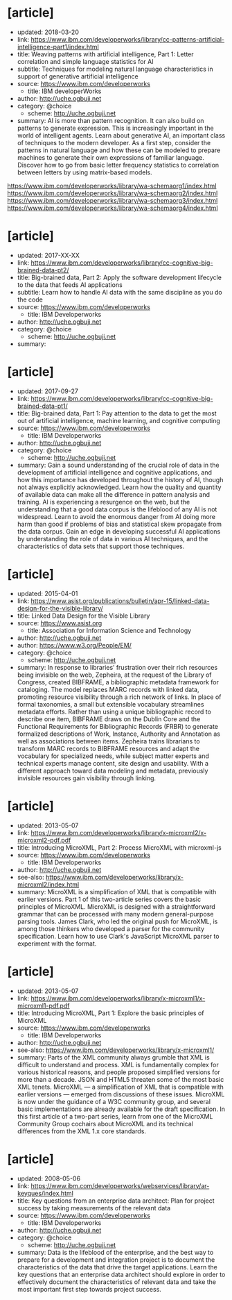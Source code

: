 <!--

# [article]

* updated: 2017-XX-XX
* link:
* title:
* source:
    * title:
* author:
* category: @choice
    * scheme: http://uche.ogbuji.net
* summary:  


Queue:
    
    https://www.xml.com/pub/a/2005/01/05/tr-xml.html
    https://www.infoq.com/news/2006/12/json-vs-xml-debate
    http://uche.ogbuji.net/etc/tech/articles/past_present_future.pdf
    https://www.ibm.com/developerworks/community/blogs/waldensponderings/entry/what_s_all_the_hubbub30?lang=en
    

-->



# [article]

* updated: 2018-03-20
* link: https://www.ibm.com/developerworks/library/cc-patterns-artificial-intelligence-part1/index.html
* title: Weaving patterns with artificial intelligence, Part 1: Letter correlation and simple language statistics for AI
* subtitle: Techniques for modeling natural language characteristics in support of generative artificial intelligence
* source: https://www.ibm.com/developerworks
    * title: IBM developerWorks
* author: http://uche.ogbuji.net
* category: @choice
    * scheme: http://uche.ogbuji.net
* summary: AI is more than pattern recognition. It can also build on patterns to generate expression. This is increasingly important in the world of intelligent agents. Learn about generative AI, an important class of techniques to the modern developer. As a first step, consider the patterns in natural language and how these can be modeled to prepare machines to generate their own expressions of familiar language. Discover how to go from basic letter frequency statistics to correlation between letters by using matrix-based models.

https://www.ibm.com/developerworks/library/wa-schemaorg1/index.html
https://www.ibm.com/developerworks/library/wa-schemaorg2/index.html
https://www.ibm.com/developerworks/library/wa-schemaorg3/index.html
https://www.ibm.com/developerworks/library/wa-schemaorg4/index.html

# [article]

* updated: 2017-XX-XX
* link: https://www.ibm.com/developerworks/library/cc-cognitive-big-brained-data-pt2/
* title: Big-brained data, Part 2: Apply the software development lifecycle to the data that feeds AI applications
* subtitle: Learn how to handle AI data with the same discipline as you do the code
* source: https://www.ibm.com/developerworks
    * title: IBM Developerworks
* author: http://uche.ogbuji.net
* category: @choice
    * scheme: http://uche.ogbuji.net
* summary: 

# [article]

* updated: 2017-09-27
* link: https://www.ibm.com/developerworks/library/cc-cognitive-big-brained-data-pt1/
* title: Big-brained data, Part 1: Pay attention to the data to get the most out of artificial intelligence, machine learning, and cognitive computing
* source: https://www.ibm.com/developerworks
    * title: IBM Developerworks
* author: http://uche.ogbuji.net
* category: @choice
    * scheme: http://uche.ogbuji.net
* summary: Gain a sound understanding of the crucial role of data in the development of artificial intelligence and cognitive applications, and how this importance has developed throughout the history of AI, though not always explicitly acknowledged. Learn how the quality and quantity of available data can make all the difference in pattern analysis and training. AI is experiencing a resurgence on the web, but the understanding that a good data corpus is the lifeblood of any AI is not widespread. Learn to avoid the enormous danger from AI doing more harm than good if problems of bias and statistical skew propagate from the data corpus. Gain an edge in developing successful AI applications by understanding the role of data in various AI techniques, and the characteristics of data sets that support those techniques.

# [article]

* updated: 2015-04-01
* link: https://www.asist.org/publications/bulletin/apr-15/linked-data-design-for-the-visible-library/
* title: Linked Data Design for the Visible Library
* source: https://www.asist.org
    * title: Association for Information Science and Technology
* author: http://uche.ogbuji.net
* author: https://www.w3.org/People/EM/
* category: @choice
    * scheme: http://uche.ogbuji.net
* summary: In response to libraries’ frustration over their rich resources being invisible on the web, Zepheira, at the request of the Library of Congress, created BIBFRAME, a bibliographic metadata framework for cataloging. The model replaces MARC records with linked data, promoting resource visibility through a rich network of links. In place of formal taxonomies, a small but extensible vocabulary streamlines metadata efforts. Rather than using a unique bibliographic record to describe one item, BIBFRAME draws on the Dublin Core and the Functional Requirements for Bibliographic Records (FRBR) to generate formalized descriptions of Work, Instance, Authority and Annotation as well as associations between items. Zepheira trains librarians to transform MARC records to BIBFRAME resources and adapt the vocabulary for specialized needs, while subject matter experts and technical experts manage content, site design and usability. With a different approach toward data modeling and metadata, previously invisible resources gain visibility through linking.

# [article]

* updated: 2013-05-07
* link: https://www.ibm.com/developerworks/library/x-microxml2/x-microxml2-pdf.pdf
* title: Introducing MicroXML, Part 2: Process MicroXML with microxml-js
* source: https://www.ibm.com/developerworks
    * title: IBM Developerworks
* author: http://uche.ogbuji.net
* see-also: https://www.ibm.com/developerworks/library/x-microxml2/index.html
* summary: MicroXML is a simplification of XML that is compatible with earlier versions. Part 1 of this two-article series covers the basic principles of MicroXML. MicroXML is designed with a straightforward grammar that can be processed with many modern general-purpose parsing tools. James Clark, who led the original push for MicroXML, is among those thinkers who developed a parser for the community specification. Learn how to use Clark's JavaScript MicroXML parser to experiment with the format.

# [article]

* updated: 2013-05-07
* link: https://www.ibm.com/developerworks/library/x-microxml1/x-microxml1-pdf.pdf
* title: Introducing MicroXML, Part 1: Explore the basic principles of MicroXML
* source: https://www.ibm.com/developerworks
    * title: IBM Developerworks
* author: http://uche.ogbuji.net
* see-also: https://www.ibm.com/developerworks/library/x-microxml1/
* summary: Parts of the XML community always grumble that XML is difficult to understand and process. XML is fundamentally complex for various historical reasons, and people proposed simplified versions for more than a decade. JSON and HTML5 threaten some of the most basic XML tenets. MicroXML — a simplification of XML that is compatible with earlier versions — emerged from discussions of these issues. MicroXML is now under the guidance of a W3C community group, and several basic implementations are already available for the draft specification. In this first article of a two-part series, learn from one of the MicroXML Community Group cochairs about MicroXML and its technical differences from the XML 1.x core standards.

# [article]

* updated: 2008-05-06
* link: https://www.ibm.com/developerworks/webservices/library/ar-keyques/index.html
* title: Key questions from an enterprise data architect: Plan for project success by taking measurements of the relevant data
* source: https://www.ibm.com/developerworks
    * title: IBM Developerworks
* author: http://uche.ogbuji.net
* category: @choice
    * scheme: http://uche.ogbuji.net
* summary: Data is the lifeblood of the enterprise, and the best way to prepare for a development and integration project is to document the characteristics of the data that drive the target applications. Learn the key questions that an enterprise data architect should explore in order to effectively document the characteristics of relevant data and take the most important first step towards project success.

